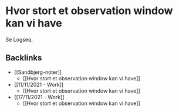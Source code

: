 # Hvor stort et observation window kan vi have
Se Logseq.

## Backlinks
* [[Sandbjerg-noter]]
	* [[Hvor stort et observation window kan vi have]]
* [[11/11/2021 - Work]]
	* [[Hvor stort et observation window kan vi have]]
* [[17/11/2021 - Work]]
	* [[Hvor stort et observation window kan vi have]]

<!-- #p1 -->

<!-- {BearID:F4D01BF3-D12E-410A-AB8C-0C13962B153C-14366-00000257230EF45B} -->
